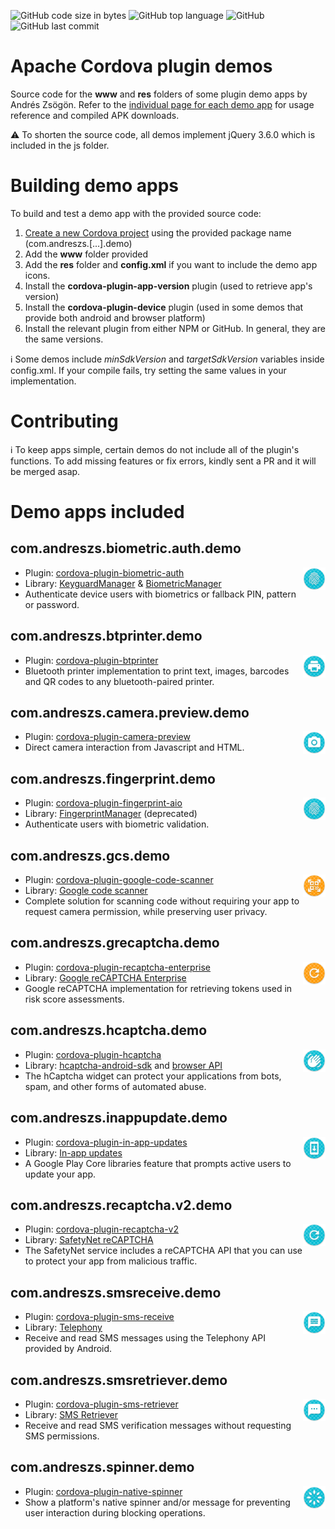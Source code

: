 ![GitHub code size in bytes](https://img.shields.io/github/languages/code-size/andreszs/cordova-plugin-demos) ![GitHub top language](https://img.shields.io/github/languages/top/andreszs/cordova-plugin-demos) ![GitHub](https://img.shields.io/github/license/andreszs/cordova-plugin-demos) ![GitHub last commit](https://img.shields.io/github/last-commit/andreszs/cordova-plugin-demos)

# Apache Cordova plugin demos

Source code for the **www** and **res** folders of some plugin demo apps by Andrés Zsögön. Refer to the [individual page for each demo app](https://www.andreszsogon.com/category/plugin-demo-apps/ "individual page for each demo app") for usage reference and compiled APK downloads.

:warning: To shorten the source code, all demos implement jQuery 3.6.0 which is included in the js folder.

# Building demo apps

To build and test a demo app with the provided source code:

1. [Create a new Cordova project](https://cordova.apache.org/docs/en/dev/reference/cordova-cli/index.html#cordova-create-command "Create a new Cordova project") using the provided package name (com.andreszs.[...].demo)
2. Add the **www** folder provided
3. Add the **res** folder and **config.xml** if you want to include the demo app icons.
4. Install the **cordova-plugin-app-version** plugin (used to retrieve app's version)
5. Install the **cordova-plugin-device** plugin (used in some demos that provide both android and browser platform)
6. Install the relevant plugin from either NPM or GitHub. In general, they are the same versions.

:information_source: Some demos include *minSdkVersion* and *targetSdkVersion* variables inside config.xml. If your compile fails, try setting the same values in your implementation.

# Contributing

:information_source: To keep apps simple, certain demos do not include all of the plugin's functions. To add missing features or fix errors, kindly sent a PR and it will be merged asap.

# Demo apps included

## com.andreszs.biometric.auth.demo
<img src="https://github.com/andreszs/cordova-plugin-demos/blob/main/com.andreszs.biometric.auth.demo/res/icons/android/mipmap-mdpi/ic_launcher.png?raw=true" align="right" width="36px" height="36px">

- Plugin: [cordova-plugin-biometric-auth](https://github.com/andreszs/cordova-plugin-biometric-auth)
- Library: [KeyguardManager](https://developer.android.com/reference/android/app/KeyguardManager) & [BiometricManager](https://developer.android.com/reference/android/hardware/biometrics/BiometricManager)
- Authenticate device users with biometrics or fallback PIN, pattern or password.

## com.andreszs.btprinter.demo
<img src="https://github.com/andreszs/cordova-plugin-demos/blob/main/com.andreszs.btprinter.demo/res/icons/android/mipmap-mdpi/ic_launcher.png?raw=true" align="right" width="36px" height="36px">

- Plugin: [cordova-plugin-btprinter](https://github.com/CesarBalzer/Cordova-Plugin-BTPrinter)
- Bluetooth printer implementation to print text, images, barcodes and QR codes to any bluetooth-paired printer.

## com.andreszs.camera.preview.demo
<img src="https://github.com/andreszs/cordova-plugin-demos/blob/main/com.andreszs.camera.preview.demo/res/icons/android/mipmap-mdpi/ic_launcher.png?raw=true" align="right" width="36px" height="36px">

- Plugin: [cordova-plugin-camera-preview](https://github.com/cordova-plugin-camera-preview/cordova-plugin-camera-preview) 
- Direct camera interaction from Javascript and HTML.

## com.andreszs.fingerprint.demo
<img src="https://github.com/andreszs/cordova-plugin-demos/blob/main/com.andreszs.fingerprint.demo/res/icons/android/mipmap-mdpi/ic_launcher.png?raw=true" align="right" width="36px" height="36px">

- Plugin: [cordova-plugin-fingerprint-aio](https://github.com/NiklasMerz/cordova-plugin-fingerprint-aio)
- Library: [FingerprintManager](https://developer.android.com/reference/android/hardware/fingerprint/FingerprintManager) (deprecated)
- Authenticate users with biometric validation.

## com.andreszs.gcs.demo
<img src="https://github.com/andreszs/cordova-plugin-demos/blob/main/com.andreszs.gcs.demo/res/icons/android/mipmap-mdpi/ic_launcher.png?raw=true" align="right" width="36px" height="36px">

- Plugin: [cordova-plugin-google-code-scanner](https://github.com/andreszs/cordova-plugin-google-code-scanner)
- Library: [Google code scanner](https://developers.google.com/ml-kit/vision/barcode-scanning/code-scanner)
- Complete solution for scanning code without requiring your app to request camera permission, while preserving user privacy.

## com.andreszs.grecaptcha.demo
<img src="https://github.com/andreszs/cordova-plugin-demos/blob/main/com.andreszs.grecaptcha.demo/res/icons/android/mipmap-mdpi/ic_launcher.png?raw=true" align="right" width="36px" height="36px">

- Plugin: [cordova-plugin-recaptcha-enterprise](https://github.com/andreszs/cordova-plugin-recaptcha-enterprise)
- Library: [Google reCAPTCHA Enterprise](https://cloud.google.com/recaptcha-enterprise/docs/overview)
- Google reCAPTCHA implementation for retrieving tokens used in risk score assessments.

## com.andreszs.hcaptcha.demo
<img src="https://github.com/andreszs/cordova-plugin-demos/blob/main/com.andreszs.hcaptcha.demo/res/icons/android/mipmap-mdpi/ic_launcher.png?raw=true" align="right" width="36px" height="36px">

- Plugin: [cordova-plugin-hcaptcha](https://github.com/andreszs/cordova-plugin-hcaptcha)
- Library: [hcaptcha-android-sdk](https://github.com/hCaptcha/hcaptcha-android-sdk) and [browser API](https://docs.hcaptcha.com/invisible)
- The hCaptcha widget can protect your applications from bots, spam, and other forms of automated abuse.

## com.andreszs.inappupdate.demo
<img src="https://github.com/andreszs/cordova-plugin-demos/blob/main/com.andreszs.inappupdate.demo/res/icons/android/mipmap-mdpi/ic_launcher.png?raw=true" align="right" width="36px" height="36px">

- Plugin: [cordova-plugin-in-app-updates](https://github.com/andreszs/cordova-plugin-in-app-updates)
- Library: [In-app updates](https://developer.android.com/guide/playcore/in-app-updates)
- A Google Play Core libraries feature that prompts active users to update your app.

## com.andreszs.recaptcha.v2.demo
<img src="https://github.com/andreszs/cordova-plugin-demos/blob/main/com.andreszs.recaptcha.v2.demo/res/icons/android/mipmap-mdpi/ic_launcher.png?raw=true" align="right" width="36px" height="36px">

- Plugin: [cordova-plugin-recaptcha-v2](https://github.com/andreszs/cordova-plugin-recaptcha-v2)
- Library: [SafetyNet reCAPTCHA](https://developer.android.com/privacy-and-security/safetynet/recaptcha)
- The SafetyNet service includes a reCAPTCHA API that you can use to protect your app from malicious traffic.

## com.andreszs.smsreceive.demo
<img src="https://github.com/andreszs/cordova-plugin-demos/blob/main/com.andreszs.smsreceive.demo/res/icons/android/mipmap-mdpi/ic_launcher.png?raw=true" align="right" width="36px" height="36px">

- Plugin: [cordova-plugin-sms-receive](https://github.com/andreszs/cordova-plugin-sms-receive)
- Library: [Telephony](https://developer.android.com/reference/android/provider/Telephony)
- Receive and read SMS messages using the Telephony API provided by Android.

## com.andreszs.smsretriever.demo
<img src="https://github.com/andreszs/cordova-plugin-demos/blob/main/com.andreszs.smsretriever.demo/res/icons/android/mipmap-mdpi/ic_launcher.png?raw=true" align="right" width="36px" height="36px">

- Plugin: [cordova-plugin-sms-retriever](https://github.com/andreszs/cordova-plugin-sms-retriever)
- Library: [SMS Retriever](https://developers.google.com/identity/sms-retriever/overview)
- Receive and read SMS verification messages without requesting SMS permissions.

## com.andreszs.spinner.demo
<img src="https://github.com/andreszs/cordova-plugin-demos/blob/main/com.andreszs.spinner.demo/res/icons/android/mipmap-mdpi/ic_launcher.png?raw=true" align="right" width="36px" height="36px">

- Plugin: [cordova-plugin-native-spinner](https://github.com/greybax/cordova-plugin-native-spinner)
- Show a platform's native spinner and/or message for preventing user interaction during blocking operations.